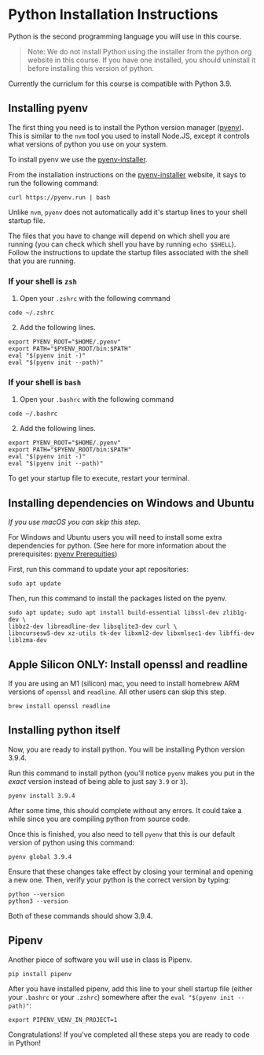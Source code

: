 # Python Installation Instructions

Python is the second programming language you will use in this course.

> Note: We do not install Python using the installer from the python.org website
> in this course. If you have one installed, you should uninstall it before
> installing this version of python.

Currently the curriclum for this course is compatible with Python 3.9.

## Installing pyenv

The first thing you need is to install the Python version manager ([pyenv]).
This is similar to the `nvm` tool you used to install Node.JS, except it
controls what versions of python you use on your system.

To install pyenv we use the [pyenv-installer].

From the installation instructions on the [pyenv-installer] website, it says to
run the following command:

```shell
curl https://pyenv.run | bash
```

Unlike `nvm`, `pyenv` does not automatically add it's startup lines to your
shell startup file.

The files that you have to change will depend on which shell you are running
(you can check which shell you have by running `echo $SHELL`). Follow the
instructions to update the startup files associated with the shell that you are
running.

### If your shell is `zsh`

1. Open your `.zshrc` with the following command
```shell
code ~/.zshrc
```

2. Add the following lines.
```shell
export PYENV_ROOT="$HOME/.pyenv"
export PATH="$PYENV_ROOT/bin:$PATH"
eval "$(pyenv init -)"
eval "$(pyenv init --path)"
```

### If your shell is `bash`

1. Open your `.bashrc` with the following command
```shell
code ~/.bashrc
```

2. Add the following lines.
```shell
export PYENV_ROOT="$HOME/.pyenv"
export PATH="$PYENV_ROOT/bin:$PATH"
eval "$(pyenv init -)"
eval "$(pyenv init --path)"
```

To get your startup file to execute, restart your terminal.

## Installing dependencies on Windows and Ubuntu

*If you use macOS you can skip this step.*

For Windows and Ubuntu users you will need to install some extra dependencies
for python. (See here for more information about the prerequisites: [pyenv Prerequities])

First, run this command to update your apt repositories:

```shell
sudo apt update
```

Then, run this command to install the packages listed on the pyenv.

```shell
sudo apt update; sudo apt install build-essential libssl-dev zlib1g-dev \
libbz2-dev libreadline-dev libsqlite3-dev curl \
libncursesw5-dev xz-utils tk-dev libxml2-dev libxmlsec1-dev libffi-dev liblzma-dev
```

## Apple Silicon ONLY: Install openssl and readline

If you are using an M1 (silicon) mac, you need to install homebrew ARM versions of `openssl` and `readline`. All other users can skip this step.

```shell
brew install openssl readline
```

## Installing python itself

Now, you are ready to install python. You will be installing Python version
3.9.4.

Run this command to install python (you'll notice `pyenv` makes you put in the
_exact_ version instead of being able to just say `3.9` or `3`).

```shell
pyenv install 3.9.4
```

After some time, this should complete without any errors. It could take a while
since you are compiling python from source code.

Once this is finished, you also need to tell `pyenv` that this is our default
version of python using this command:

```shell
pyenv global 3.9.4
```

Ensure that these changes take effect by closing your terminal and opening
a new one. Then, verify your python is the correct version by typing:

```shell
python --version
python3 --version
```

Both of these commands should show 3.9.4.

## Pipenv

Another piece of software you will use in class is Pipenv.

```shell
pip install pipenv
```

After you have installed pipenv, add this line to your shell startup
file (either your `.bashrc` or your `.zshrc`) somewhere after
the  `eval "$(pyenv init --path)"`:

```shell
export PIPENV_VENV_IN_PROJECT=1
```

Congratulations! If you've completed all these steps you are ready to code in
Python!

[pyenv-installer]:https://github.com/pyenv/pyenv-installer
[pyenv]: https://github.com/pyenv/pyenv
[pyenv Prerequities]: https://github.com/pyenv/pyenv/wiki/Common-build-problems
